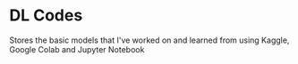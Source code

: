 # DL Codes
Stores the basic models that I've worked on and learned from using Kaggle, Google Colab and Jupyter Notebook
